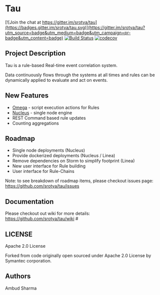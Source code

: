 # Tau

[![Join the chat at https://gitter.im/srotya/tau](https://badges.gitter.im/srotya/tau.svg)](https://gitter.im/srotya/tau?utm_source=badge&utm_medium=badge&utm_campaign=pr-badge&utm_content=badge)
[![Build Status](https://travis-ci.org/srotya/tau.svg?branch=master)](https://travis-ci.org/srotya/tau)
[![codecov](https://codecov.io/gh/srotya/tau/branch/master/graph/badge.svg)](https://codecov.io/gh/srotya/tau)

## Project Description
Tau is a rule-based Real-time event correlation system.

Data continuously flows through the systems at all times and rules can be dynamically applied to evaluate and act on events.

## New Features
- [Omega](https://github.com/srotya/tau/tree/master/tau-omega) - script execution actions for Rules
- [Nucleus](https://github.com/srotya/tau/tree/master/tau-nucleus) - single node engine
- REST Command based rule updates
- Counting aggregations

## Roadmap
- Single node deployments (Nucleus)
- Provide dockerized deployments (Nucleus / Linea)
- Remove dependencies on Storm to simplify footprint (Linea)
- New user interface for Rule building
- User interface for Rule-Chains

Note: to see breakdown of roadmap items, please checkout issues page: https://github.com/srotya/tau/issues

## Documentation
Please checkout out wiki for more details: https://github.com/srotya/tau/wiki #

## LICENSE

Apache 2.0 License

Forked from code originally open sourced under Apache 2.0 License by Symantec corporation.

## Authors
Ambud Sharma
